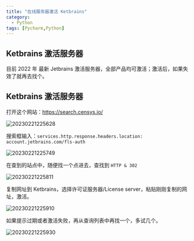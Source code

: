 ```yaml
---
title: "在线服务器激活 Ketbrains"
category:
  - Python
tags: [Pycharm,Python]
---
```


## Ketbrains 激活服务器

目前 2022 年 最新 Jetbrains 激活服务器，全部产品均可激活；激活后，如果失效了就再去找个。

## Ketbrains 激活服务器

打开这个网站：<https://search.censys.io/>

![20230221225628](http://ipic-typora-samzong.oss-cn-qingdao.aliyuncs.com//uPic/20230221225628.png?x-oss-process=image/resize,w_960,m_lfit)

搜索框输入：`services.http.response.headers.location: account.jetbrains.com/fls-auth`

![20230221225749](http://ipic-typora-samzong.oss-cn-qingdao.aliyuncs.com//uPic/20230221225749.png?x-oss-process=image/resize,w_960,m_lfit)

在查到的站点中，随便找一个点进去，查找到 `HTTP & 302`

![20230221225811](http://ipic-typora-samzong.oss-cn-qingdao.aliyuncs.com//uPic/20230221225811.png?x-oss-process=image/resize,w_960,m_lfit)

复制网址到 Ketbrains，选择许可证服务器/License server，粘贴刚刚复制的网址，激活。

![20230221225910](http://ipic-typora-samzong.oss-cn-qingdao.aliyuncs.com//uPic/20230221225910.png?x-oss-process=image/resize,w_960,m_lfit)

如果提示过期或者激活失败，再从查询列表中再找一个，多试几个。

![20230221225930](http://ipic-typora-samzong.oss-cn-qingdao.aliyuncs.com//uPic/20230221225930.png?x-oss-process=image/resize,w_960,m_lfit)
